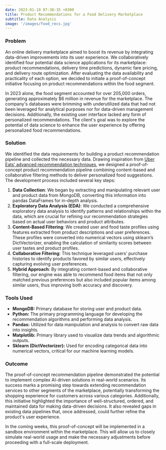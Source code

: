 ```yaml
---
date: 2023-01-10 07:30:35 +0300
title: Product Recommendations for a Food Delivery Marketplace
subtitle: Data Analysis
image: '/images/food_recs.jpg'
---
```


### Problem

An online delivery marketplace aimed to boost its revenue by integrating data-driven improvements into its user experience. We collaboratively identified four potential data science applications for its marketplace: product recommendations, delivery time predictions, dynamic fare pricing, and delivery route optimization. After evaluating the data availability and practicality of each option, we decided to initiate a proof-of-concept initiative focusing on product recommendations within the food segment.

In 2023 alone, the food segment accounted for over 205,000 orders, generating approximately $6 million in revenue for the marketplace. The company's databases were brimming with underutilized data that had not been leveraged for analytical purposes nor for data-driven management decisions. Additionally, the existing user interface lacked any form of personalized recommendations. The client's goal was to explore the potential of data science to enhance the user experience by offering personalized food recommendations.

### Solution

We identified the data requirements for building a product recommendation pipeline and collected the necessary data. Drawing inspiration from [Uber Eats’ advanced recommendation techniques](https://www.uber.com/en-CH/blog/uber-eats-recommending-marketplace/), we designed a proof-of-concept product recommendation pipeline combining content-based and collaborative filtering methods to deliver personalized food suggestions. The development process included several key steps:

1. **Data Collection**: We began by extracting and manipulating relevant user and product data from MongoDB, converting this information into pandas DataFrames for in-depth analysis.
2. **Exploratory Data Analysis (EDA)**: We conducted a comprehensive exploratory data analysis to identify patterns and relationships within the data, which are crucial for refining our recommendation strategies based on actual user behaviors and product attributes.
3. **Content-Based Filtering**: We created user and food taste profiles using features extracted from product descriptions and user preferences. These profiles were converted into numerical vectors using sklearn’s DictVectorizer, enabling the calculation of similarity scores between user tastes and product profiles.
4. **Collaborative Filtering**: This technique leveraged users’ purchase histories to identify products favored by similar users, effectively capturing evolving user preferences.
5. **Hybrid Approach**: By integrating content-based and collaborative filtering, our engine was able to recommend food items that not only matched previous preferences but also included popular items among similar users, thus improving both accuracy and discovery.

### Tools Used

- **MongoDB:** Primary database for storing user and product data.
- **Python:** The primary programming language for developing the recommendation algorithms and performing data analysis.
- **Pandas:** Utilized for data manipulation and analysis to convert raw data into insights.
- **Matplotlib:** Primary library used to visualize data trends and algorithmic outputs.
- **Sklearn (DictVectorizer):** Used for encoding categorical data into numerical vectors, critical for our machine learning models.

### Outcome

The proof-of-concept recommendation pipeline demonstrated the potential to implement complex AI-driven solutions in real-world scenarios. Its success marks a promising step towards extending recommendation services to other segments of the marketplace, potentially transforming the shopping experience for customers across various categories. Additionally, this initiative highlighted the importance of well-structured, ordered, and maintained data for making data-driven decisions. It also revealed gaps in existing data pipelines that, once addressed, could further refine the product's user experience.

In the coming weeks, this proof-of-concept will be implemented in a sandbox environment within the marketplace. This will allow us to closely simulate real-world usage and make the necessary adjustments before proceeding with a full-scale deployment.